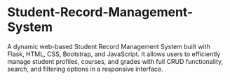# Student-Record-Management-System
A dynamic web-based Student Record Management System built with Flask, HTML, CSS, Bootstrap, and JavaScript. It allows users to efficiently manage student profiles, courses, and grades with full CRUD functionality, search, and filtering options in a responsive interface.
